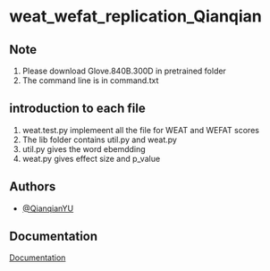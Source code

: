 # weat_wefat_replication_Qianqian
## Note
1. Please download Glove.840B.300D in pretrained folder
2. The command line is in command.txt

## introduction to each file
1. weat.test.py implemeent all the file for WEAT and WEFAT scores
2. The lib folder contains util.py and weat.py
3. util.py gives the word ebemdding
4. weat.py gives effect size and p_value



## Authors

- [@QianqianYU](https://github.com/QianqianYu7382)

## Documentation

[Documentation](https://arxiv.org/abs/1608.07187v2)

